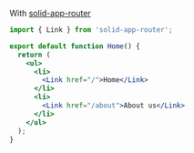 With [solid-app-router](https://github.com/solidjs/solid-app-router)

```jsx
import { Link } from 'solid-app-router';

export default function Home() {
  return (
    <ul>
      <li>
        <Link href="/">Home</Link>
      </li>
      <li>
        <Link href="/about">About us</Link>
      </li>
    </ul>
  );
}
```
